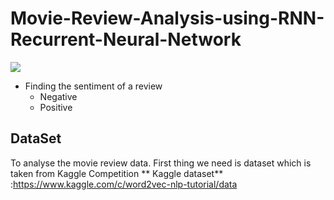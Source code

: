 # Movie-Review-Analysis-using-RNN-Recurrent-Neural-Network
![](https://encrypted-tbn0.gstatic.com/images?q=tbn:ANd9GcROCmOxgZQ17jR_2_c-gnbWd_oWMwN4IydCuJnUA-KzqdNUxBgjfw)
- Finding the sentiment of a review
  - Negative 
  - Positive
## DataSet
To analyse the movie review data. First thing we need is dataset which is taken from Kaggle Competition 
** Kaggle dataset** :https://www.kaggle.com/c/word2vec-nlp-tutorial/data 
